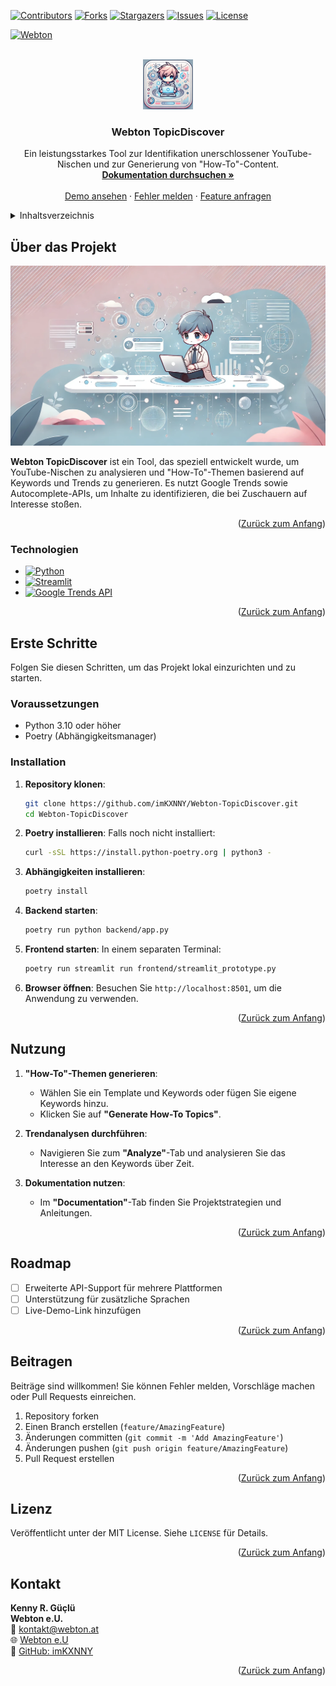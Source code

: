 <a id="readme-top"></a>

<!-- PROJECT SHIELDS -->
[![Contributors][contributors-shield]][contributors-url]
[![Forks][forks-shield]][forks-url]
[![Stargazers][stars-shield]][stars-url]
[![Issues][issues-shield]][issues-url]
[![License][license-shield]][license-url]
<!-- [![LinkedIn][linkedin-shield]][linkedin-url] -->
[![Webton][webton-shield]][webton-url]

<!-- PROJECT LOGO -->
<br />
<div align="center">
  <a href="https://github.com/imKXNNY/Webton-TopicDiscover">
    <img src="docs/assets/images/logo.png" alt="Logo" width="80" height="80">
  </a>

  <h3 align="center">Webton TopicDiscover</h3>

  <p align="center">
    Ein leistungsstarkes Tool zur Identifikation unerschlossener YouTube-Nischen und zur Generierung von "How-To"-Content.
    <br />
    <a href="docs"><strong>Dokumentation durchsuchen »</strong></a>
    <br />
    <br />
    <a href="https://github.com/imKXNNY/Webton-TopicDiscover">Demo ansehen</a>
    ·
    <a href="https://github.com/imKXNNY/Webton-TopicDiscover/issues/new?labels=bug&template=bug-report---.md">Fehler melden</a>
    ·
    <a href="https://github.com/imKXNNY/Webton-TopicDiscover/issues/new?labels=enhancement&template=feature-request---.md">Feature anfragen</a>
  </p>
</div>

<!-- TABLE OF CONTENTS -->
<details>
  <summary>Inhaltsverzeichnis</summary>
  <ol>
    <li>
      <a href="#über-das-projekt">Über das Projekt</a>
      <ul>
        <li><a href="#technologien">Technologien</a></li>
      </ul>
    </li>
    <li>
      <a href="#erste-schritte">Erste Schritte</a>
      <ul>
        <li><a href="#voraussetzungen">Voraussetzungen</a></li>
        <li><a href="#installation">Installation</a></li>
      </ul>
    </li>
    <li><a href="#nutzung">Nutzung</a></li>
    <li><a href="#roadmap">Roadmap</a></li>
    <li><a href="#beitragen">Beitragen</a></li>
    <li><a href="#lizenz">Lizenz</a></li>
    <li><a href="#kontakt">Kontakt</a></li>
    <li><a href="#danksagungen">Danksagungen</a></li>
  </ol>
</details>

<!-- ABOUT THE PROJECT -->
## Über das Projekt

![Product Screenshot](docs/assets/images/project-banner.webp)

**Webton TopicDiscover** ist ein Tool, das speziell entwickelt wurde, um YouTube-Nischen zu analysieren und "How-To"-Themen basierend auf Keywords und Trends zu generieren. Es nutzt Google Trends sowie Autocomplete-APIs, um Inhalte zu identifizieren, die bei Zuschauern auf Interesse stoßen.

<p align="right">(<a href="#readme-top">Zurück zum Anfang</a>)</p>

### Technologien

* [![Python][Python.org]][Python-url]
* [![Streamlit][Streamlit.io]][Streamlit-url]
* [![Google Trends API][GoogleTrends.org]][GoogleTrends-url]

<p align="right">(<a href="#readme-top">Zurück zum Anfang</a>)</p>

<!-- GETTING STARTED -->
## Erste Schritte

Folgen Sie diesen Schritten, um das Projekt lokal einzurichten und zu starten.

### Voraussetzungen

- Python 3.10 oder höher
- Poetry (Abhängigkeitsmanager)

### Installation

1. **Repository klonen**:
   ```bash
   git clone https://github.com/imKXNNY/Webton-TopicDiscover.git
   cd Webton-TopicDiscover
   ```

2. **Poetry installieren**:
   Falls noch nicht installiert:
   ```bash
   curl -sSL https://install.python-poetry.org | python3 -
   ```

3. **Abhängigkeiten installieren**:
   ```bash
   poetry install
   ```

4. **Backend starten**:
   ```bash
   poetry run python backend/app.py
   ```

5. **Frontend starten**:
   In einem separaten Terminal:
   ```bash
   poetry run streamlit run frontend/streamlit_prototype.py
   ```

6. **Browser öffnen**:
   Besuchen Sie `http://localhost:8501`, um die Anwendung zu verwenden.

<p align="right">(<a href="#readme-top">Zurück zum Anfang</a>)</p>

<!-- USAGE -->
## Nutzung

1. **"How-To"-Themen generieren**:
   - Wählen Sie ein Template und Keywords oder fügen Sie eigene Keywords hinzu.
   - Klicken Sie auf **"Generate How-To Topics"**.

2. **Trendanalysen durchführen**:
   - Navigieren Sie zum **"Analyze"**-Tab und analysieren Sie das Interesse an den Keywords über Zeit.

3. **Dokumentation nutzen**:
   - Im **"Documentation"**-Tab finden Sie Projektstrategien und Anleitungen.

<p align="right">(<a href="#readme-top">Zurück zum Anfang</a>)</p>

<!-- ROADMAP -->
## Roadmap

- [ ] Erweiterte API-Support für mehrere Plattformen
- [ ] Unterstützung für zusätzliche Sprachen
- [ ] Live-Demo-Link hinzufügen

<p align="right">(<a href="#readme-top">Zurück zum Anfang</a>)</p>

<!-- CONTRIBUTING -->
## Beitragen

Beiträge sind willkommen! Sie können Fehler melden, Vorschläge machen oder Pull Requests einreichen.

1. Repository forken
2. Einen Branch erstellen (`feature/AmazingFeature`)
3. Änderungen committen (`git commit -m 'Add AmazingFeature'`)
4. Änderungen pushen (`git push origin feature/AmazingFeature`)
5. Pull Request erstellen

<p align="right">(<a href="#readme-top">Zurück zum Anfang</a>)</p>

<!-- LICENSE -->
## Lizenz

Veröffentlicht unter der MIT License. Siehe `LICENSE` für Details.

<p align="right">(<a href="#readme-top">Zurück zum Anfang</a>)</p>

<!-- CONTACT -->
## Kontakt

**Kenny R. Güçlü**  
**Webton e.U.**  
📧 [kontakt@webton.at](mailto:kontakt@webton.at)  
🌐 [Webton e.U](https://webton.at)  
🐙 [GitHub: imKXNNY](https://github.com/imKXNNY)

<p align="right">(<a href="#readme-top">Zurück zum Anfang</a>)</p>

<!-- MARKDOWN LINKS & IMAGES -->
<!-- https://www.markdownguide.org/basic-syntax/#reference-style-links -->
[webton-shield]: https://img.shields.io/badge/Webton-cyan?style=for-the-badge&logo=webton&logoColor=white
[webton-url]: https://webton.at
[contributors-shield]: https://img.shields.io/github/contributors/imKXNNY/Webton-TopicDiscover.svg?style=for-the-badge
[contributors-url]: https://github.com/imKXNNY/Webton-TopicDiscover/graphs/contributors
[forks-shield]: https://img.shields.io/github/forks/imKXNNY/Webton-TopicDiscover.svg?style=for-the-badge
[forks-url]: https://github.com/imKXNNY/Webton-TopicDiscover/network/members
[stars-shield]: https://img.shields.io/github/stars/imKXNNY/Webton-TopicDiscover.svg?style=for-the-badge
[stars-url]: https://github.com/imKXNNY/Webton-TopicDiscover/stargazers
[issues-shield]: https://img.shields.io/github/issues/imKXNNY/Webton-TopicDiscover.svg?style=for-the-badge
[issues-url]: https://github.com/imKXNNY/Webton-TopicDiscover/issues
[license-shield]: https://img.shields.io/github/license/imKXNNY/Webton-TopicDiscover.svg?style=for-the-badge
[license-url]: https://github.com/imKXNNY/Webton-TopicDiscover/blob/master/LICENSE.txt
[linkedin-shield]: https://img.shields.io/badge/-LinkedIn-black.svg?style=for-the-badge&logo=linkedin&colorB=555
[linkedin-url]: https://linkedin.com/in/kenny-guclu
[product-screenshot]: docs/assets/images/project-banner.webp
[Python.org]: https://img.shields.io/badge/Python-3776AB?style=for-the-badge&logo=python&logoColor=white
[Python-url]: https://www.python.org/
[Streamlit.io]: https://img.shields.io/badge/Streamlit-FF4B4B?style=for-the-badge&logo=streamlit&logoColor=white
[Streamlit-url]: https://streamlit.io/
[GoogleTrends.org]: https://img.shields.io/badge/Google%20Trends-4285F4?style=for-the-badge&logo=google&logoColor=white
[GoogleTrends-url]: https://trends.google.com/